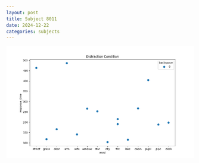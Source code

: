 ```yaml
---
layout: post
title: Subject 8011
date: 2024-12-22
categories: subjects
---
```


![](data/8011/run-11/8011_rt_acc_fuzzy_delay.png)
